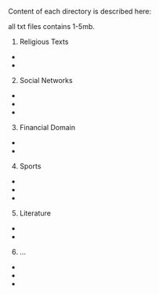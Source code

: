 
Content of each directory is described here:

all txt files contains 1-5mb.

1) Religious Texts
-
-
2) Social Networks
-
-
-
3) Financial Domain
-
-
4) Sports
-
-
-
5) Literature
-
-
6) ...
-
-
-
